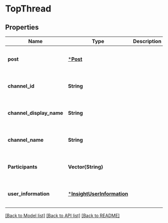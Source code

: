 # TopThread


## Properties
Name | Type | Description | Notes
------------ | ------------- | ------------- | -------------
**post** | [***Post**](Post.md) |  | [optional] [default to nothing]
**channel_id** | **String** |  | [optional] [default to nothing]
**channel_display_name** | **String** |  | [optional] [default to nothing]
**channel_name** | **String** |  | [optional] [default to nothing]
**Participants** | **Vector{String}** |  | [optional] [default to nothing]
**user_information** | [***InsightUserInformation**](InsightUserInformation.md) |  | [optional] [default to nothing]


[[Back to Model list]](../README.md#models) [[Back to API list]](../README.md#api-endpoints) [[Back to README]](../README.md)


